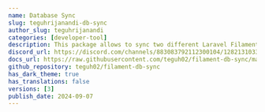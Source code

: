 ```yaml
---
name: Database Sync
slug: teguhrijanandi-db-sync
author_slug: teguhrijanandi
categories: [developer-tool]
description: This package allows to sync two different Laravel Filament app databases.
discord_url: https://discord.com/channels/883083792112300104/1282131033097240586
docs_url: https://raw.githubusercontent.com/teguh02/filament-db-sync/main/README.md
github_repository: teguh02/filament-db-sync
has_dark_theme: true
has_translations: false
versions: [3]
publish_date: 2024-09-07
---
```

